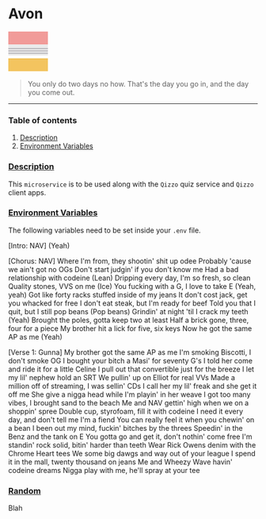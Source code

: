 # Avon

![Qizzo](./.github/resources/logo.png)

> You only do two days no how. That's the day you go in, and the day you come out.

***

### Table of contents

1. [Description](#description)
2. [Environment Variables](#env)

### <a href="#description">Description</a> 

This `microservice` is to be used along with the `Qizzo` quiz service and `Qizzo` client apps.


### <a href="#env">Environment Variables</a>

The following variables need to be set inside your `.env` file.

[Intro: NAV]
(Yeah)

[Chorus: NAV]
Where I'm from, they shootin' shit up odee
Probably 'cause we ain't got no OGs
Don't start judgin' if you don't know me
Had a bad relationship with codeine (Lean)
Dripping every day, I'm so fresh, so clean
Quality stones, VVS on me (Ice)
You fucking with a G, I love to take E (Yeah, yeah)
Got like forty racks stuffed inside of my jeans
It don't cost jack, get you whacked for free
I don't eat steak, but I'm ready for beef
Told you that I quit, but I still pop beans (Pop beans)
Grindin' at night 'til I crack my teeth (Yeah)
Brought the poles, gotta keep two at least
Half a brick gone, three, four for a piece
My brother hit a lick for five, six keys
Now he got the same AP as me (Yeah)

[Verse 1: Gunna]
My brother got the same AP as me
I'm smoking Biscotti, I don't smoke OG
I bought your bitch a Masi' for seventy G's
I told her come and ride it for a little Celine
I pull out that convertible just for the breeze
I let my lil' nephew hold an SRT
We pullin' up on Elliot for real VVs
Made a million off of streaming, I was sellin' CDs
I call her my lil' freak and she get it off me
She give a nigga head while I'm playin' in her weave
I got too many vibes, I brought sand to the beach
Me and NAV gettin' high when we on a shoppin' spree
Double cup, styrofoam, fill it with codeine
I need it every day, and don't tell me I'm a fiend
You can really feel it when you chewin' on a bean
I been out my mind, fuckin' bitches by the threes
Speedin' in the Benz and the tank on E
You gotta go and get it, don't nothin' come free
I'm standin' rock solid, bitin' harder than teeth
Wear Rick Owens denim with the Chrome Heart tees
We some big dawgs and way out of your league
I spend it in the mall, twenty thousand on jeans
Me and Wheezy Wave havin' codeine dreams
Nigga play with me, he'll spray at your tee

### <a href="#random">Random</a>

Blah

